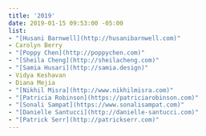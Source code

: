 ```yaml
---
title: '2019'
date: 2019-01-15 09:53:00 -05:00
list:
- "[Husani Barnwell](http://husanibarnwell.com)"
- Carolyn Berry
- "[Poppy Chen](http://poppychen.com)"
- "[Sheila Cheng](http://sheilacheng.com)"
- "[Samia Husari](http://samia.design)"
- Vidya Keshavan
- Diana Mejia
- "[Nikhil Misra](http://www.nikhilmisra.com)"
- "[Patricia Robinson](https://patriciarobinson.com)"
- "[Sonali Sampat](https://www.sonalisampat.com)"
- "[Danielle Santucci](http://danielle-santucci.com)"
- "[Patrick Serr](http://patrickserr.com)"
---
```


